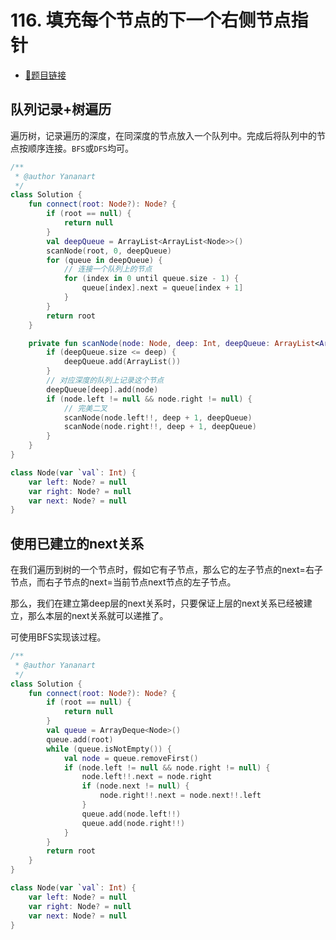 # 116. 填充每个节点的下一个右侧节点指针

- [🔗题目链接](https://leetcode-cn.com/problems/populating-next-right-pointers-in-each-node/)

## 队列记录+树遍历

遍历树，记录遍历的深度，在同深度的节点放入一个队列中。完成后将队列中的节点按顺序连接。`BFS`或`DFS`均可。

```kotlin
/**
 * @author Yananart
 */
class Solution {
    fun connect(root: Node?): Node? {
        if (root == null) {
            return null
        }
        val deepQueue = ArrayList<ArrayList<Node>>()
        scanNode(root, 0, deepQueue)
        for (queue in deepQueue) {
            // 连接一个队列上的节点
            for (index in 0 until queue.size - 1) {
                queue[index].next = queue[index + 1]
            }
        }
        return root
    }

    private fun scanNode(node: Node, deep: Int, deepQueue: ArrayList<ArrayList<Node>>) {
        if (deepQueue.size <= deep) {
            deepQueue.add(ArrayList())
        }
        // 对应深度的队列上记录这个节点
        deepQueue[deep].add(node)
        if (node.left != null && node.right != null) {
            // 完美二叉
            scanNode(node.left!!, deep + 1, deepQueue)
            scanNode(node.right!!, deep + 1, deepQueue)
        }
    }
}

class Node(var `val`: Int) {
    var left: Node? = null
    var right: Node? = null
    var next: Node? = null
}
```

## 使用已建立的next关系

在我们遍历到树的一个节点时，假如它有子节点，那么它的左子节点的next=右子节点，而右子节点的next=当前节点next节点的左子节点。

那么，我们在建立第deep层的next关系时，只要保证上层的next关系已经被建立，那么本层的next关系就可以递推了。

可使用BFS实现该过程。

```kotlin
/**
 * @author Yananart
 */
class Solution {
    fun connect(root: Node?): Node? {
        if (root == null) {
            return null
        }
        val queue = ArrayDeque<Node>()
        queue.add(root)
        while (queue.isNotEmpty()) {
            val node = queue.removeFirst()
            if (node.left != null && node.right != null) {
                node.left!!.next = node.right
                if (node.next != null) {
                    node.right!!.next = node.next!!.left
                }
                queue.add(node.left!!)
                queue.add(node.right!!)
            }
        }
        return root
    }
}

class Node(var `val`: Int) {
    var left: Node? = null
    var right: Node? = null
    var next: Node? = null
}
```
